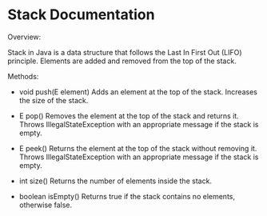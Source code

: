 # Stack Documentation

Overview:

Stack in Java is a data structure that follows the Last In First Out (LIFO) principle. Elements are added and removed from the top of the stack.

Methods:

* void push(E element)
    Adds an element at the top of the stack.
    Increases the size of the stack.

* E pop()
    Removes the element at the top of the stack and returns it.
    Throws IllegalStateException with an appropriate message if the stack is empty.

* E peek()
    Returns the element at the top of the stack without removing it.
    Throws IllegalStateException with an appropriate message if the stack is empty.

* int size()
    Returns the number of elements inside the stack.

* boolean isEmpty()
    Returns true if the stack contains no elements, otherwise false.
